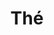 ---
title: "Thé"
description: "Menthe, fruits rouges, noir, pomme, caramel, verveine"
price: "2.70"
image: "tea.jpeg"
---